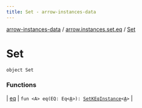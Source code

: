 ```yaml
---
title: Set - arrow-instances-data
---
```


[arrow-instances-data](../../index.html) / [arrow.instances.set.eq](../index.html) / [Set](./index.html)

# Set

`object Set`

### Functions

| [eq](eq.html) | `fun <A> eq(EQ: Eq<`[`A`](eq.html#A)`>): `[`SetKEqInstance`](../../arrow.instances/-set-k-eq-instance/index.html)`<`[`A`](eq.html#A)`>` |

